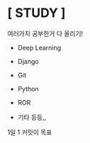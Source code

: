 # [ STUDY ]
여러가지 공부한거 다 올리기!


- Deep Learning

- Django

- Git

- Python

- ROR

- 기타 등등,,


1일 1 커밋이 목표
